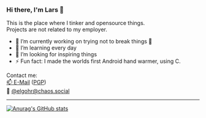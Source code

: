 ### Hi there, I'm Lars 👋

<!--
**elgohr/elgohr** is a ✨ _special_ ✨ repository because its `README.md` (this file) appears on your GitHub profile.
-->

This is the place where I tinker and opensource things.  
Projects are not related to my employer.

- 🔭 I’m currently working on trying not to break things 🤣
- 🌱 I’m learning every day
- 👯 I’m looking for inspiring things
- ⚡ Fun fact: I made the worlds first Android hand warmer, using C.

Contact me:  
[📫 E-Mail](mailto:lars@gohr.digital) ([PGP](email.pgp))   
🐘 [@elgohr@chaos.social](https://chaos.social/@elgohr)


<hr/>

[![Anurag's GitHub stats](https://github-readme-stats.vercel.app/api?username=elgohr)](https://github.com/anuraghazra/github-readme-stats)
